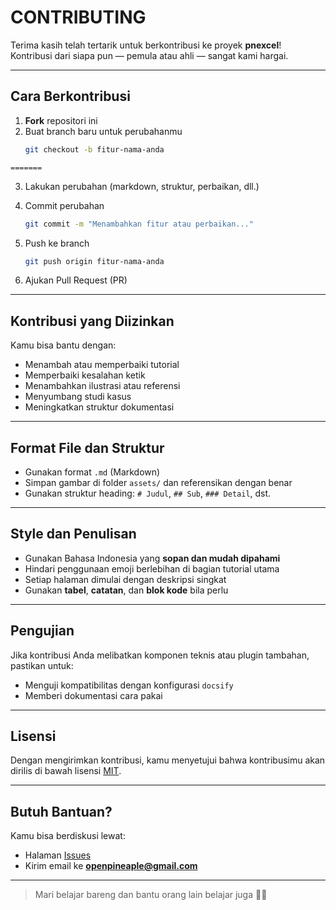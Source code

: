 # CONTRIBUTING

Terima kasih telah tertarik untuk berkontribusi ke proyek **pnexcel**!  
Kontribusi dari siapa pun — pemula atau ahli — sangat kami hargai.

---

##  Cara Berkontribusi

1. **Fork** repositori ini
2. Buat branch baru untuk perubahanmu  
   ```bash
   git checkout -b fitur-nama-anda
```
=======
   ```

3. Lakukan perubahan (markdown, struktur, perbaikan, dll.)
4. Commit perubahan

   ```bash
   git commit -m "Menambahkan fitur atau perbaikan..."
   ```
5. Push ke branch

   ```bash
   git push origin fitur-nama-anda
   ```
6. Ajukan Pull Request (PR)

---

## Kontribusi yang Diizinkan

Kamu bisa bantu dengan:

* Menambah atau memperbaiki tutorial
* Memperbaiki kesalahan ketik
* Menambahkan ilustrasi atau referensi
* Menyumbang studi kasus
* Meningkatkan struktur dokumentasi

---

##  Format File dan Struktur

* Gunakan format `.md` (Markdown)
* Simpan gambar di folder `assets/` dan referensikan dengan benar
* Gunakan struktur heading: `# Judul`, `## Sub`, `### Detail`, dst.

---

##  Style dan Penulisan

* Gunakan Bahasa Indonesia yang **sopan dan mudah dipahami**
* Hindari penggunaan emoji berlebihan di bagian tutorial utama
* Setiap halaman dimulai dengan deskripsi singkat
* Gunakan **tabel**, **catatan**, dan **blok kode** bila perlu

---

##  Pengujian

Jika kontribusi Anda melibatkan komponen teknis atau plugin tambahan, pastikan untuk:

* Menguji kompatibilitas dengan konfigurasi `docsify`
* Memberi dokumentasi cara pakai

---

##  Lisensi

Dengan mengirimkan kontribusi, kamu menyetujui bahwa kontribusimu akan dirilis di bawah lisensi [MIT](./LICENSE).

---

##  Butuh Bantuan?

Kamu bisa berdiskusi lewat:

* Halaman [Issues](https://github.com/supportpineaplehub/pnexcel/issues)
* Kirim email ke **[openpineaple@gmail.com](mailto:openpineaple@gmail.com)**

---

> Mari belajar bareng dan bantu orang lain belajar juga 📘✨

